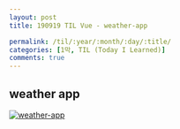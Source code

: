 ```yaml
---
layout: post
title: 190919 TIL Vue - weather-app

permalink: /til/:year/:month/:day/:title/
categories: [1막, TIL (Today I Learned)]
comments: true
---
```


## **weather app**

[![weather-app](http://img.youtube.com/vi/cWSu4jfim0Q/0.jpg)](http://www.youtube.com/watch?v=cWSu4jfim0Q "weather-app")
